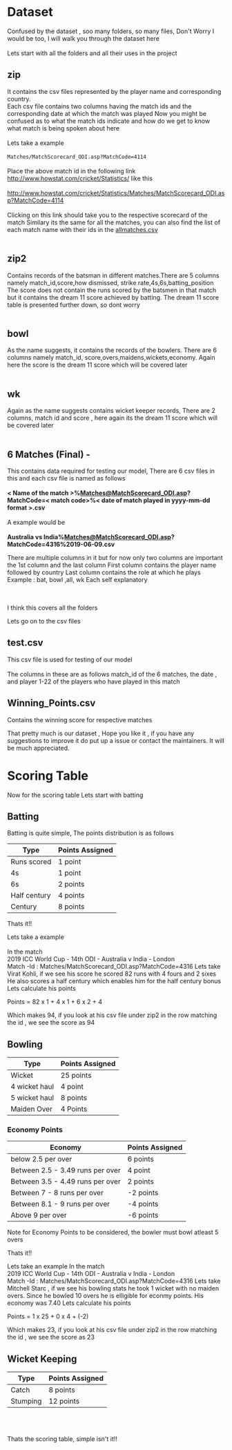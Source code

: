 # Dataset

Confused by the dataset , soo many folders, so many files, Don't Worry I would be too, I will walk you through the dataset here
</br></br>
Lets start with all the folders and all their uses in the project

## zip

It contains the csv files represented by the player name and corresponding country.</br>Each csv file contains two columns having the match ids and the corresponding date at which the match was played
		 Now you might be confused as to what the match ids indicate and how do we get to know what match is being spoken about here </br></br>Lets take a example
		 </br><br>
		 ```
		 Matches/MatchScorecard_ODI.asp?MatchCode=4114 
		 ```
		</br></br>
		 Place the above match id in the following link http://www.howstat.com/cricket/Statistics/ like this
		</br></br>
		http://www.howstat.com/cricket/Statistics/Matches/MatchScorecard_ODI.asp?MatchCode=4114
		</br>	</br>
		Clicking on this link should take you to the respective scorecard of the match
		Similary its the same for all the matches, you can also find the list of each match name with their ids in the [allmatches.csv](https://github.com/lucasace/Best11-Fantasycricket/blob/master/allmatches.csv)
</br></br>

## zip2 
Contains records of the batsman in different matches.There are 5 columns namely match_id,score,how dismissed, strike rate,4s,6s,batting_position
The score does not contain the runs scored by the batsmen in that match but it contains the dream 11 score achieved by batting.
The dream 11 score table is presented further down, so dont worry 
</br></br>
## bowl 
As the name suggests, it contains the records of the bowlers. There are 6 columns namely match_id, score,overs,maidens,wickets,economy. Again here the score is the dream 11 score which will be covered later
</br></br>
## wk 
Again as the name suggests contains wicket keeper records, There are 2 columns, match id and score , here again its the dream 11 score which will be covered later
</br></br>
## 6 Matches (Final) - 
This contains data required for testing our model, There are 6 csv files in this and each csv file is named as follows 
</br></br>
**< Name of the match >%Matches@MatchScorecard_ODI.asp?MatchCode=< match code>%< date of match played in yyyy-mm-dd format >.csv**
</br></br>A example would be </br></br>
**Australia vs India%Matches@MatchScorecard_ODI.asp?MatchCode=4316%2019-06-09.csv**

There are multiple columns in it but for now only two columns are important the 1st column and the last column
First column contains the player name followed by country 
Last column contains the role at which he plays 
Example : bat, bowl ,all, wk
Each self explanatory

</br></br>
I think this covers all the folders

Lets go on to the csv files

## test.csv

This csv file is used for testing of our model</br></br>The columns in these are as follows match_id of the 6 matches, the date , and player 1-22 of the players who have played in this match

## Winning_Points.csv
Contains the winning score for respective matches

That pretty much is our dataset , Hope you like it , if you have any suggestions to improve it do put up a issue or contact the maintainers. It will be much appreciated. 


# Scoring Table

Now for the scoring table
Lets start with batting

## Batting

Batting is quite simple, The points distribution is as follows

| Type | Points Assigned |
| ---- | --------------- |
| Runs scored | 1 point    |
| 4s   | 1 point     |
| 6s   | 2 points    |
| Half century| 4 points |
| Century | 8 points |
</vr>
Thats it!!

Lets take a example</br></br>
In the match   	
2019 ICC World Cup - 14th ODI - Australia v India - London
</br>
Match -Id : Matches/MatchScorecard_ODI.asp?MatchCode=4316
Lets take Virat Kohli, if we see his score he scored 82 runs with 4 fours and 2 sixes
He also scores a half century which enables him for the half century bonus
Lets calculate his points

Points  =  82 x 1 + 4 x 1  + 6 x 2  + 4 

 Which makes 94, if you look at his csv file under zip2 in the row matching the id , we see the score as 94

## Bowling

| Type | Points Assigned |
| ---- | --------------- |
| Wicket | 25 points    |
| 4 wicket haul   | 4 point     |
| 5 wicket haul   | 8 points    |
| Maiden Over     | 4 Points    |

### Economy Points

| Economy | Points Assigned |
| ---- | --------------- |
| below 2.5 per over | 6 points    |
| Between 2.5 - 3.49 runs per over   | 4 point |
| Between 3.5 - 4.49 runs per over| 2 points   |
| Between 7 - 8 runs per over| -2 points |
| Between 8.1 - 9 runs per over | -4 points |
| Above 9 per over | -6 points |

Note for Economy Points to be considered, the bowler must bowl atleast 5 overs


</vr>
Thats it!!

Lets take an example
In the match   	
2019 ICC World Cup - 14th ODI - Australia v India - London
</br>
Match -Id : Matches/MatchScorecard_ODI.asp?MatchCode=4316
Lets take Mitchell Starc , if we see his bowling stats he took 1 wicket with no maiden overs. Since he bowled 10 overs he is elligible for econmy points. His economy was 7.40
Lets calculate his points

Points  =  1 x 25 + 0 x 4 + (-2) 

 Which makes 23, if you look at his csv file under zip2 in the row matching the id , we see the score as 23

## Wicket Keeping

| Type | Points Assigned |
| ---- | --------------- |
| Catch | 8 points    |
| Stumping   | 12 points     |

</br></br>

Thats the scoring table, simple isn't it!!
